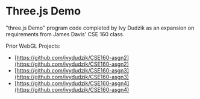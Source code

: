 # Three.js Demo
"three.js Demo" program code completed by Ivy Dudzik as an expansion on requirements from James Davis' CSE 160 class.

Prior WebGL Projects:
- [https://github.com/ivydudzik/CSE160-asgn2](https://github.com/ivydudzik/CSE160-asgn2)
- [https://github.com/ivydudzik/CSE160-asgn3](https://github.com/ivydudzik/CSE160-asgn3)
- [https://github.com/ivydudzik/CSE160-asgn4](https://github.com/ivydudzik/CSE160-asgn4)
